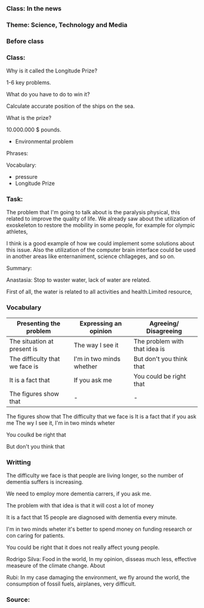 ### Class: In the news
### Theme: Science, Technology and Media

### Before class



### Class:

Why is it called the Longitude Prize?

1-6 key problems.



What do you have to do to win it?

Calculate accurate position of the ships on the sea.

What is the prize?

10.000.000 $ pounds.

- Environmental problem

Phrases:


Vocabulary:

- pressure
- Longitude Prize


### Task:

The problem that I'm going to talk about is the paralysis physical, this related to improve the quality of life.
 We already saw about the utilization of exoskeleton to restore the mobility in some people, for example for olympic athletes, 

I think is a good example of how we could implement some solutions about this issue. Also the utilization of the computer brain interface could be used in another areas like enternaniment, science chllageges, and so on.

Summary: 

Anastasia: Stop to waster water, lack of water are related.

First of all, the water is related to all activities and health.Limited resource,


### Vocabulary

| Presenting the problem | Expressing an opinion | Agreeing/ Disagreeing |
| ---------------------- | --------------------- | --------------------  |
| The situation at present is | The way I see it | The problem with that idea is |
| The difficulty that we face is | I'm in two minds whether | But don't you think that |
| It is a fact that | If you ask me | You could be right that| 
| The figures show that | - | - | 
 

The figures show that
The difficulty that we face is
It is a fact that
if you ask me
The wy I see it,
I'm in two minds wheter

You coulkd be right that

But don't you think that



### Writting

The difficulty we face is that people are living longer, so the number of dementia suffers is increasing.

We need to employ more dementia carrers, if you ask me.

The problem with that idea is that it will cost a lot of money

It is a fact that 15 people are diagnosed with dementia every minute.

I'm in two minds wheter it's better to spend money on funding research or con caring for patients.

You could be right that it does not really affect young people.



Rodrigo Silva: Food in the world, In my opinion, disseas much less, effective measeure of the climate change. About 

Rubi: In my case damaging the environment, we fly around the world, the consumption of fossil fuels, airplanes, very difficult.







### Source:


